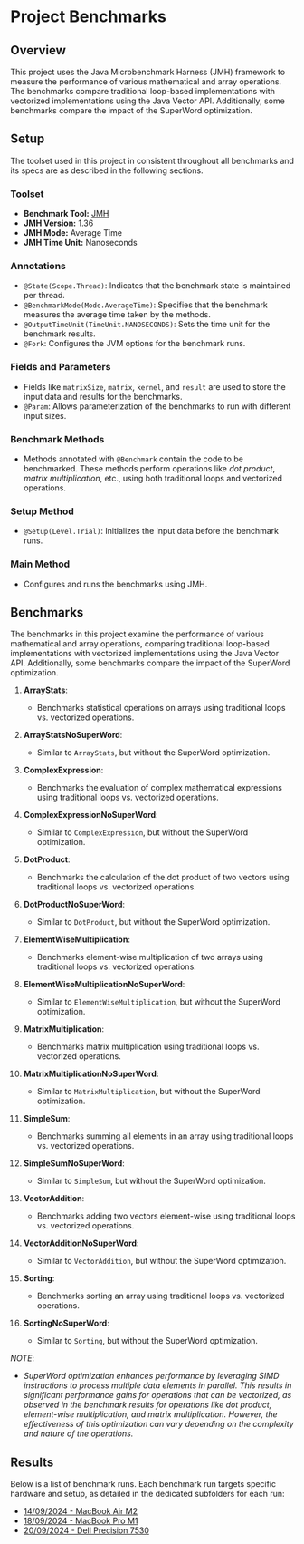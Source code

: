 # Project Benchmarks

## Overview

This project uses the Java Microbenchmark Harness (JMH) framework to measure the performance of various mathematical and array operations. The benchmarks compare traditional loop-based implementations with vectorized implementations using the Java Vector API. Additionally, some benchmarks compare the impact of the SuperWord optimization.

## Setup

The toolset used in this project in consistent throughout all benchmarks and its specs are as described in the following sections.

### Toolset

- **Benchmark Tool:** [JMH](https://openjdk.java.net/projects/code-tools/jmh/)
- **JMH Version:** 1.36
- **JMH Mode:** Average Time
- **JMH Time Unit:** Nanoseconds

### Annotations

- `@State(Scope.Thread)`: Indicates that the benchmark state is maintained per thread.
- `@BenchmarkMode(Mode.AverageTime)`: Specifies that the benchmark measures the average time taken by the methods.
- `@OutputTimeUnit(TimeUnit.NANOSECONDS)`: Sets the time unit for the benchmark results.
- `@Fork`: Configures the JVM options for the benchmark runs.

### Fields and Parameters

- Fields like `matrixSize`, `matrix`, `kernel`, and `result` are used to store the input data and results for the benchmarks.
- `@Param`: Allows parameterization of the benchmarks to run with different input sizes.

### Benchmark Methods

- Methods annotated with `@Benchmark` contain the code to be benchmarked. These methods perform operations like _dot product_, _matrix multiplication_, etc., using both traditional loops and vectorized operations.

### Setup Method

- `@Setup(Level.Trial)`: Initializes the input data before the benchmark runs.

### Main Method

- Configures and runs the benchmarks using JMH.

## Benchmarks

The benchmarks in this project examine the performance of various mathematical and array operations, comparing traditional loop-based implementations with vectorized implementations using the Java Vector API. Additionally, some benchmarks compare the impact of the SuperWord optimization.

1. **ArrayStats**:
   - Benchmarks statistical operations on arrays using traditional loops vs. vectorized operations.

2. **ArrayStatsNoSuperWord**:
   - Similar to `ArrayStats`, but without the SuperWord optimization.

3. **ComplexExpression**:
   - Benchmarks the evaluation of complex mathematical expressions using traditional loops vs. vectorized operations.

4. **ComplexExpressionNoSuperWord**:
   - Similar to `ComplexExpression`, but without the SuperWord optimization.

5. **DotProduct**:
   - Benchmarks the calculation of the dot product of two vectors using traditional loops vs. vectorized operations.

6. **DotProductNoSuperWord**:
   - Similar to `DotProduct`, but without the SuperWord optimization.

7. **ElementWiseMultiplication**:
   - Benchmarks element-wise multiplication of two arrays using traditional loops vs. vectorized operations.
   
8. **ElementWiseMultiplicationNoSuperWord**:
    - Similar to `ElementWiseMultiplication`, but without the SuperWord optimization.

9. **MatrixMultiplication**:
    - Benchmarks matrix multiplication using traditional loops vs. vectorized operations.

10. **MatrixMultiplicationNoSuperWord**:
    - Similar to `MatrixMultiplication`, but without the SuperWord optimization.

11. **SimpleSum**:
    - Benchmarks summing all elements in an array using traditional loops vs. vectorized operations.

12. **SimpleSumNoSuperWord**:
    - Similar to `SimpleSum`, but without the SuperWord optimization.

13. **VectorAddition**:
    - Benchmarks adding two vectors element-wise using traditional loops vs. vectorized operations.

14. **VectorAdditionNoSuperWord**:
    - Similar to `VectorAddition`, but without the SuperWord optimization.

15. **Sorting**:
    - Benchmarks sorting an array using traditional loops vs. vectorized operations.

16. **SortingNoSuperWord**:
    - Similar to `Sorting`, but without the SuperWord optimization.

_NOTE_:
- _SuperWord optimization enhances performance by leveraging SIMD instructions to process multiple data elements in parallel. This results in significant performance gains for operations that can be vectorized, as observed in the benchmark results for operations like dot product, element-wise multiplication, and matrix multiplication. However, the effectiveness of this optimization can vary depending on the complexity and nature of the operations._

## Results

Below is a list of benchmark runs. Each benchmark run targets specific hardware and setup, as detailed in the dedicated subfolders for each run:
- [14/09/2024 - MacBook Air M2](20240914-macbook-air-m2/README.md)
- [18/09/2024 - MacBook Pro M1](20240918-macbook-pro-m1/README.md)
- [20/09/2024 - Dell Precision 7530](20240920-dell-precision-7530/README.md)

